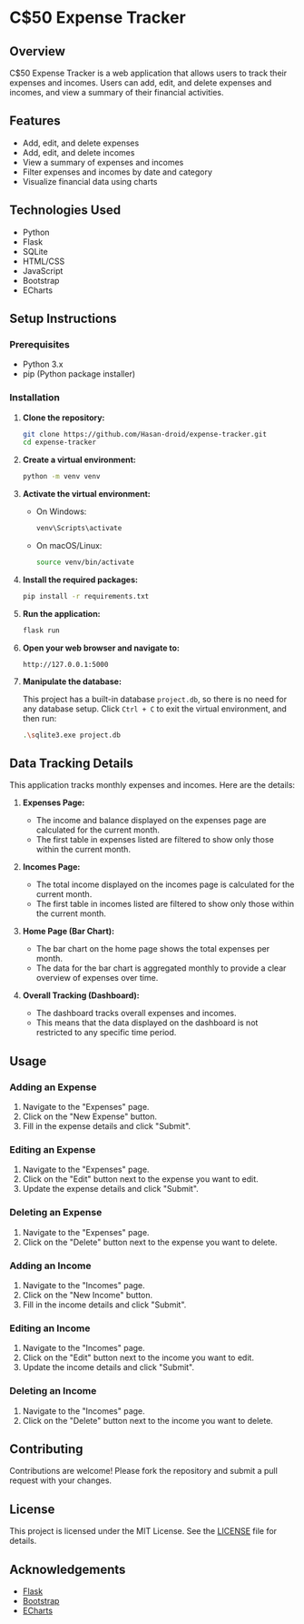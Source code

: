 # C$50 Expense Tracker

## Overview

C$50 Expense Tracker is a web application that allows users to track their expenses and incomes. Users can add, edit, and delete expenses and incomes, and view a summary of their financial activities.

## Features

- Add, edit, and delete expenses
- Add, edit, and delete incomes
- View a summary of expenses and incomes
- Filter expenses and incomes by date and category
- Visualize financial data using charts

## Technologies Used

- Python
- Flask
- SQLite
- HTML/CSS
- JavaScript
- Bootstrap
- ECharts

## Setup Instructions

### Prerequisites

- Python 3.x
- pip (Python package installer)

### Installation

1. **Clone the repository:**

   ```sh
   git clone https://github.com/Hasan-droid/expense-tracker.git
   cd expense-tracker
   ```

2. **Create a virtual environment:**

   ```sh
   python -m venv venv
   ```

3. **Activate the virtual environment:**

   - On Windows:
     ```sh
     venv\Scripts\activate
     ```
   - On macOS/Linux:
     ```sh
     source venv/bin/activate
     ```

4. **Install the required packages:**

   ```sh
   pip install -r requirements.txt
   ```

5. **Run the application:**

   ```sh
   flask run
   ```

6. **Open your web browser and navigate to:**

   ```
   http://127.0.0.1:5000
   ```

7. **Manipulate the database:**

   This project has a built-in database `project.db`, so there is no need for any database setup.
   Click `Ctrl + C` to exit the virtual environment, and then run:

   ```sh
   .\sqlite3.exe project.db
   ```

## Data Tracking Details

This application tracks monthly expenses and incomes. Here are the details:

1. **Expenses Page:**

   - The income and balance displayed on the expenses page are calculated for the current month.
   - The first table in expenses listed are filtered to show only those within the current month.

2. **Incomes Page:**

   - The total income displayed on the incomes page is calculated for the current month.
   - The first table in incomes listed are filtered to show only those within the current month.

3. **Home Page (Bar Chart):**

   - The bar chart on the home page shows the total expenses per month.
   - The data for the bar chart is aggregated monthly to provide a clear overview of expenses over time.

4. **Overall Tracking (Dashboard):**
   - The dashboard tracks overall expenses and incomes.
   - This means that the data displayed on the dashboard is not restricted to any specific time period.

## Usage

### Adding an Expense

1. Navigate to the "Expenses" page.
2. Click on the "New Expense" button.
3. Fill in the expense details and click "Submit".

### Editing an Expense

1. Navigate to the "Expenses" page.
2. Click on the "Edit" button next to the expense you want to edit.
3. Update the expense details and click "Submit".

### Deleting an Expense

1. Navigate to the "Expenses" page.
2. Click on the "Delete" button next to the expense you want to delete.

### Adding an Income

1. Navigate to the "Incomes" page.
2. Click on the "New Income" button.
3. Fill in the income details and click "Submit".

### Editing an Income

1. Navigate to the "Incomes" page.
2. Click on the "Edit" button next to the income you want to edit.
3. Update the income details and click "Submit".

### Deleting an Income

1. Navigate to the "Incomes" page.
2. Click on the "Delete" button next to the income you want to delete.

## Contributing

Contributions are welcome! Please fork the repository and submit a pull request with your changes.

## License

This project is licensed under the MIT License. See the [LICENSE](LICENSE) file for details.

## Acknowledgements

- [Flask](https://flask.palletsprojects.com/)
- [Bootstrap](https://getbootstrap.com/)
- [ECharts](https://echarts.apache.org/)
